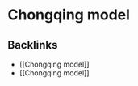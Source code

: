 # Chongqing model



<a id="orge0ca1c4"></a>

## Backlinks

-   [[Chongqing model]]
-   [[Chongqing model]]
